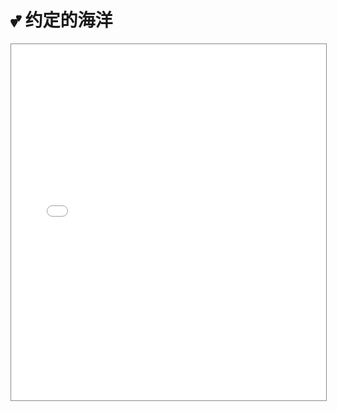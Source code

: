 # 💕 约定的海洋

<div style="text-align: center;">
    <iframe
        src="//player.bilibili.com/player.html?aid=98311395&bvid=BV1nE411F7WE&cid=167821840&page=1"
        scrolling="no"
        border="0"
        frameborder="no"
        framespacing="0"
        allowfullscreen="true"
        style="width: 100%;height: 570px;max-height: 100vh;border: solid 1px #888;"
    />
</div>

---

> 网易云b站掘金三方关注的粉丝来赞一发哈哈哈
> <name>Raptazure</name>

> 所以疫情也算过了，头发剪了没，精神小伙没，小星星开练了没🤩
> <name>raydezio</name>

> 多少个夜晚，<br/>
> 我听到大海的轻涛细浪，<br/>
> 拍打柔和的海滩，<br/>
> 抒出了一阵阵温情的，<br/>
> 软声款语。<br/>
> 两颗和着浪花翻腾的心，<br/>
> 代表着的，<br/>
> 是激情，还是永恒呢？<br/>
> <name>Lionad-Guirotar</name>
